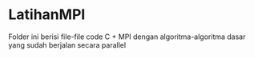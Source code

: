 # LatihanMPI
Folder ini berisi file-file code C + MPI dengan algoritma-algoritma dasar yang sudah berjalan secara parallel
